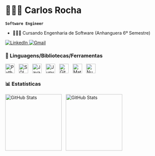 # 👨🏻‍💻 Carlos Rocha

**`Software Engineer`**

- 👨🏽‍🎓 Cursando Engenharia de Software (Anhanguera 6º Semestre)
<a href="https://www.linkedin.com/in/carlos-rocha-b7b09524b/" target="_blank" rel="noopener noreferrer">
  <img 
    src="https://img.shields.io/badge/LinkedIn-carlos%20rocha-0A66C2?style=for-the-badge&logo=linkedin&logoColor=white" 
    alt="LinkedIn"
  />
</a>
<a href="mailto:devcarlosrocha23@gmail.com" target="_blank" rel="noopener noreferrer">
  <img 
    src="https://img.shields.io/badge/Gmail-devcarlosrocha23@gmail.com-D14836?style=for-the-badge&logo=gmail&logoColor=white" 
    alt="Gmail"
  />
</a>

<br>

### 🤖 Linguagens/Bibliotecas/Ferramentas

<img 
    align="left" 
    alt="Python"
    title="Python" 
    width="30px" 
    style="padding-right: 10px;" 
    src="https://cdn.jsdelivr.net/gh/devicons/devicon@latest/icons/python/python-original.svg" 
/>
<img 
    align="left" 
    alt="SQL"
    title="SQL" 
    width="30px" 
    style="padding-right: 10px;" 
    src="https://cdn.jsdelivr.net/gh/devicons/devicon@latest/icons/azuresqldatabase/azuresqldatabase-original.svg" 
/>
<img 
    align="left" 
    alt="Javascript"
    title="Javascript" 
    width="30px" 
    style="padding-right: 10px;" 
    src="https://cdn.jsdelivr.net/gh/devicons/devicon@latest/icons/javascript/javascript-original.svg" 
/>

<img 
    align="left" 
    alt="Jupyter" 
    title="Jupyter"
    width="30px" 
    style="padding-right: 10px;" 
    src="https://cdn.jsdelivr.net/gh/devicons/devicon@latest/icons/jupyter/jupyter-original-wordmark.svg" 
/>
<img 
    align="left" 
    alt="Git" 
    title="Git"
    width="30px" 
    style="padding-right: 10px;" 
    src="https://cdn.jsdelivr.net/gh/devicons/devicon@latest/icons/git/git-original.svg" 
/>
<img 
    align="left" 
    alt="Matplotlib"
    title="Matplotlib" 
    width="30px" 
    style="padding-right: 10px;" 
    src="https://cdn.jsdelivr.net/gh/devicons/devicon@latest/icons/matplotlib/matplotlib-original.svg" 
/>
<img 
    align="left" 
    alt="NumPy" 
    title="NumPy"
    width="30px" 
    style="padding-right: 10px;" 
    src="https://cdn.jsdelivr.net/gh/devicons/devicon@latest/icons/numpy/numpy-original.svg" 
/>
<br clear="left"/>

### 📊 Estatísticas

<p>
  <img 
    align="left" 
    alt="GitHub Stats" 
    height="180" 
    style="padding-right: 10px;" 
    src="https://github-readme-stats.vercel.app/api?username=rochhax&show_icons=true&theme=tokyonight&include_all_commits=true&locale=pt-br&bg_color=00000000" 
  />
  <img 
    align="left" 
    alt="GitHub Stats" 
    height="180" 
    src="https://github-readme-stats.vercel.app/api/top-langs/?username=rochhax&theme=tokyonight&layout=compact&custom_title=Tecnologias&langs_count=6&bg_color=00000000" 
  />
</p>
<br clear="left"/>
